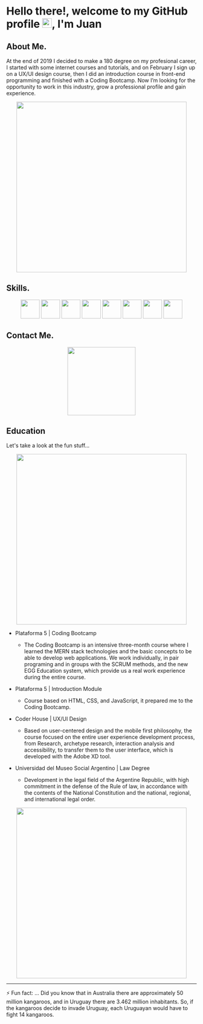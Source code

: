 # Hello there!, welcome to my GitHub profile <img src="https://raw.githubusercontent.com/MartinHeinz/MartinHeinz/master/wave.gif" width="25px" />, I'm Juan

## About Me.

At the end of 2019 I decided to make a 180 degree on my profesional career, I started with some internet courses and tutorials, and on February I sign up on a UX/UI design course, then I did an introduction course in front-end programming and finished with a Coding Bootcamp.
Now I’m looking for the opportunity to work in this industry, grow a professional profile and gain experience. 
<p align ="center">
<img src="https://64.media.tumblr.com/44ee826da41bb8f8eb1f11698052220a/tumblr_n731oy11H31spyb5do1_500.gif" width="450" />
</p>

## Skills.

<p align="center">
  <img src="https://cdn.worldvectorlogo.com/logos/html5.svg" width="50px"/> <img src="https://cdn.worldvectorlogo.com/logos/css-5.svg" width="50px"/> <img src="https://cdn.worldvectorlogo.com/logos/logo-javascript.svg" width="50px"/> <img src="https://cdn.worldvectorlogo.com/logos/nodejs-icon.svg" width="50px"/> <img src="https://cdn.worldvectorlogo.com/logos/mongodb-icon-1.svg" width="50px"/> <img src="https://cdn.worldvectorlogo.com/logos/react-2.svg" width="50px"/> <img src="https://cdn.worldvectorlogo.com/logos/npm.svg" width="50px"/> <img src="https://cdn.worldvectorlogo.com/logos/git-icon.svg" width="50px"/>
</p>

## Contact Me.
<p align="center">
<a href="https://www.linkedin.com/in/juanscagni/?locale=en_US" target="_blank"><img src="https://cdn.worldvectorlogo.com/logos/linkedin.svg" width="180px" /></a>
</p>

## Education

Let's take a look at the fun stuff...

<p align ="center">
<img src="https://d.wattpad.com/story_parts/517302893/images/1506849dbe53f308749322085250.gif" width="450" />
</p>

- Plataforma 5 | Coding Bootcamp
  - The Coding Bootcamp is an intensive three-month course where I learned the MERN stack technologies and the basic concepts to be able to develop web applications.
We work individually, in pair programing and in groups with the SCRUM methods, and the new EGG Education system, which provide us a real work experience during the entire course.

- Plataforma 5 | Introduction Module
  - Course based on HTML, CSS, and JavaScript, it prepared me to the Coding Bootcamp.

- Coder House | UX/UI Design
  - Based on user-centered design and the mobile first philosophy, the course focused on the entire user experience development process, from Research, archetype research, interaction analysis and accessibility, to transfer them to the user interface, which is developed with the Adobe XD tool.
 
- Universidad del Museo Social Argentino | Law Degree 
  - Development in the legal field of the Argentine Republic, with high commitment in the defense of the Rule of law, in accordance with the contents of the National Constitution and the national, regional, and international legal order.






<p align ="center">
<img src="https://media1.tenor.com/images/f36a04f0873c3c34b6189f124462e01f/tenor.gif" width="450" />
</p>


---

⚡ Fun fact: ... Did you know that in Australia there are approximately 50 million kangaroos, and in Uruguay there are 3.462 million inhabitants.
So, if the kangaroos decide to invade Uruguay, each Uruguayan would have to fight 14 kangaroos.

